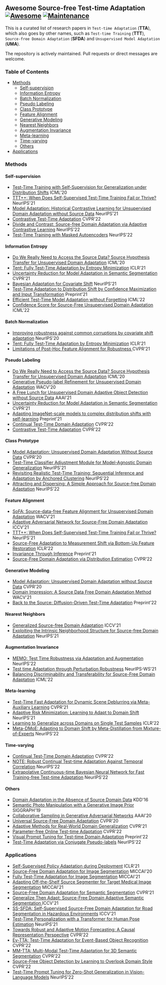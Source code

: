 ## Awesome Source-free Test-time Adaptation &nbsp; [![Awesome](https://cdn.rawgit.com/sindresorhus/awesome/d7305f38d29fed78fa85652e3a63e154dd8e8829/media/badge.svg)](https://github.com/sindresorhus/awesome) [![Maintenance](https://img.shields.io/badge/Maintained%3F-yes-green.svg)](https://GitHub.com/Naereen/StrapDown.js/graphs/commit-activity)

This is a curated list of research papers in `Test-time Adaptation` (**TTA**), which also goes by other names, such as `Test-time Training` (**TTT**), `Source-free Domain Adaptation` (**SFDA**) and `Unsupervised Model Adaptation` (**UMA**).

The repository is actively maintained. Pull requests or direct messages are welcome.

### Table of Contents

* [Methods](#methods)
  * [Self-supervision](#self-supervision)
  * [Information Entropy](#information-entropy)
  * [Batch Normalization](#batch-normalization)
  * [Pseudo Labeling](#pseudo-labeling)
  * [Class Prototype](#class-prototype)
  * [Feature Alignment](#feature-alignment)
  * [Generative Modeling](#generative-modeling)
  * [Nearest Neighbors](#nearest-neighbors)
  * [Augmentation Invariance](#augmentation-invariance)
  * [Meta-learning](#meta-learning)
  * [Time-varying](#time-varying)
  * [Others](#others)
* [Applications](#applications)
<!-- * [Datasets](#datasets) -->

### Methods

#### Self-supervision

* [Test-Time Training with Self-Supervision for Generalization under Distribution Shifts](http://proceedings.mlr.press/v119/sun20b.html) ICML'20
* [TTT++: When Does Self-Supervised Test-Time Training Fail or Thrive?](https://openreview.net/pdf?id=86NHK__yFDl) NeurIPS'21
* [Model Adaptation: Historical Contrastive Learning for Unsupervised Domain Adaptation without Source Data](https://openreview.net/pdf?id=0zXJRJecC_) NeurIPS'21
* [Contrastive Test-Time Adaptation](https://openaccess.thecvf.com/content/CVPR2022/papers/Chen_Contrastive_Test-Time_Adaptation_CVPR_2022_paper.pdf) CVPR'22
* [Divide and Contrast: Source-free Domain Adaptation via Adaptive Contrastive Learning](https://openreview.net/forum?id=NjImFaBEHl) NeurIPS'22
* [Test-Time Training with Masked Autoencoders](https://openreview.net/forum?id=SHMi1b7sjXk) NeurIPS'22

#### Information Entropy

* [Do We Really Need to Access the Source Data? Source Hypothesis Transfer for Unsupervised Domain Adaptation](http://proceedings.mlr.press/v119/liang20a.html) ICML'20
* [Tent: Fully Test-Time Adaptation by Entropy Minimization](https://openreview.net/forum?id=uXl3bZLkr3c) ICLR'21
* [Uncertainty Reduction for Model Adaptation in Semantic Segmentation](https://openaccess.thecvf.com/content/CVPR2021/html/S_Uncertainty_Reduction_for_Model_Adaptation_in_Semantic_Segmentation_CVPR_2021_paper.html) CVPR'21
* [Bayesian Adaptation for Covariate Shift](https://openreview.net/forum?id=15HPeY8MGQ) NeurIPS'21
* [Test-Time Adaptation to Distribution Shift by Confidence Maximization and Input Transformation](https://openreview.net/forum?id=uVTp9Z-IUOC) Preprint'21
* [Efficient Test-Time Model Adaptation without Forgetting](https://arxiv.org/abs/2204.02610) ICML'22
* [Confidence Score for Source-Free Unsupervised Domain Adaptation](https://arxiv.org/abs/2206.06640) ICML'22

#### Batch Normalization

* [Improving robustness against common corruptions by covariate shift adaptation](https://proceedings.neurips.cc/paper/2020/file/85690f81aadc1749175c187784afc9ee-Paper.pdf) NeurIPS'20
* [Tent: Fully Test-Time Adaptation by Entropy Minimization](https://openreview.net/forum?id=uXl3bZLkr3c) ICLR'21
* [Limitations of Post-Hoc Feature Alignment for Robustness
](https://openaccess.thecvf.com/content/CVPR2021/html/Burns_Limitations_of_Post-Hoc_Feature_Alignment_for_Robustness_CVPR_2021_paper.html) CVPR'21
<!-- * [Test-time Batch Statistics Calibration for Covariate Shift](https://openreview.net/forum?id=9gz8qakpyhG) ICLR'21 -->

#### Pseudo Labeling

* [Do We Really Need to Access the Source Data? Source Hypothesis Transfer for Unsupervised Domain Adaptation](http://proceedings.mlr.press/v119/liang20a.html) ICML'20
* [Generative Pseudo-label Refinement for Unsupervised Domain Adaptation](https://www.computer.org/csdl/proceedings-article/wacv/2020/09093579/1jPbrqho82k) WACV'20
* [A Free Lunch for Unsupervised Domain Adaptive Object Detection without Source Data](https://ojs.aaai.org/index.php/AAAI/article/view/17029) AAAI'21
* [Uncertainty Reduction for Model Adaptation in Semantic Segmentation](https://openaccess.thecvf.com/content/CVPR2021/html/S_Uncertainty_Reduction_for_Model_Adaptation_in_Semantic_Segmentation_CVPR_2021_paper.html) CVPR'21
* [Adapting ImageNet-scale models to complex distribution shifts with self-learning](https://arxiv.org/abs/2104.12928) Preprint'21
* [Continual Test-Time Domain Adaptation](https://arxiv.org/abs/2203.13591) CVPR'22
* [Contrastive Test-Time Adaptation](https://openaccess.thecvf.com/content/CVPR2022/papers/Chen_Contrastive_Test-Time_Adaptation_CVPR_2022_paper.pdf) CVPR'22

#### Class Prototype

* [Model Adaptation: Unsupervised Domain Adaptation Without Source Data](https://openaccess.thecvf.com/content_CVPR_2020/html/Li_Model_Adaptation_Unsupervised_Domain_Adaptation_Without_Source_Data_CVPR_2020_paper.html) CVPR'20
* [Test-Time Classifier Adjustment Module for Model-Agnostic Domain Generalization](https://proceedings.neurips.cc/paper/2021/hash/1415fe9fea0fa1e45dddcff5682239a0-Abstract.html) NeurIPS'21
* [Revisiting Realistic Test-Time Training: Sequential Inference and Adaptation by Anchored Clustering](https://openreview.net/forum?id=W-_4hgRkwb) NeurIPS'22
* [Attracting and Dispersing: A Simple Approach for Source-free Domain Adaptation](https://openreview.net/forum?id=ZlCpRiZN7n) NeurIPS'22

#### Feature Alignment

* [SoFA: Source-data-free Feature Alignment for Unsupervised Domain Adaptation](https://openaccess.thecvf.com/content/WACV2021/papers/Yeh_SoFA_Source-Data-Free_Feature_Alignment_for_Unsupervised_Domain_Adaptation_WACV_2021_paper.pdf) WACV'21
* [Adaptive Adversarial Network for Source-Free Domain Adaptation](https://openaccess.thecvf.com/content/ICCV2021/html/Xia_Adaptive_Adversarial_Network_for_Source-Free_Domain_Adaptation_ICCV_2021_paper.html) ICCV'21
* [TTT++: When Does Self-Supervised Test-Time Training Fail or Thrive?](https://proceedings.neurips.cc/paper/2021/hash/b618c3210e934362ac261db280128c22-Abstract.html) NeurIPS'21
* [Source-Free Adaptation to Measurement Shift via Bottom-Up Feature Restoration](https://openreview.net/forum?id=1JDiK_TbV4S) ICLR'22
* [Invariance Through Inference](https://openreview.net/forum?id=vXGcHthY6v) Preprint'21
* [Source-Free Domain Adaptation via Distribution Estimation](https://openaccess.thecvf.com/content/CVPR2022/papers/Ding_Source-Free_Domain_Adaptation_via_Distribution_Estimation_CVPR_2022_paper.pdf) CVPR'22

#### Generative Modeling

* [Model Adaptation: Unsupervised Domain Adaptation without Source Data](https://openaccess.thecvf.com/content_CVPR_2020/html/Li_Model_Adaptation_Unsupervised_Domain_Adaptation_Without_Source_Data_CVPR_2020_paper.html) CVPR'20
* [Domain Impression: A Source Data Free Domain Adaptation Method](https://openaccess.thecvf.com/content/WACV2021/papers/Kurmi_Domain_Impression_A_Source_Data_Free_Domain_Adaptation_Method_WACV_2021_paper.pdf) WACV'21
* [Back to the Source: Diffusion-Driven Test-Time Adaptation](https://arxiv.org/abs/2207.03442) Preprint'22

#### Nearest Neighbors

* [Generalized Source-free Domain Adaptation](https://openaccess.thecvf.com/content/ICCV2021/papers/Yang_Generalized_Source-Free_Domain_Adaptation_ICCV_2021_paper.pdf) ICCV'21
* [Exploiting the Intrinsic Neighborhood Structure for Source-free Domain Adaptation](https://proceedings.neurips.cc/paper/2021/hash/f5deaeeae1538fb6c45901d524ee2f98-Abstract.html) NeurIPS'21

#### Augmentation Invariance

* [MEMO: Test Time Robustness via Adaptation and Augmentation](https://openreview.net/forum?id=vn74m_tWu8O) NeurIPS'22
* [Test time Adaptation through Perturbation Robustness](https://openreview.net/forum?id=GbBeI5z86uD) NeurIPS-WS'21
* [Balancing Discriminability and Transferability for Source-Free Domain Adaptation](https://arxiv.org/abs/2206.08009?context=cs.LG) ICML'22

#### Meta-learning

* [Test-Time Fast Adaptation for Dynamic Scene Deblurring via Meta-Auxiliary Learning](https://openaccess.thecvf.com/content/CVPR2021/html/Chi_Test-Time_Fast_Adaptation_for_Dynamic_Scene_Deblurring_via_Meta-Auxiliary_Learning_CVPR_2021_paper.html) CVPR'21
* [Adaptive Risk Minimization: Learning to Adapt to Domain Shift](https://proceedings.neurips.cc/paper/2021/hash/c705112d1ec18b97acac7e2d63973424-Abstract.html) NeurIPS'21
* [Learning to Generalize across Domains on Single Test Samples](https://openreview.net/forum?id=CIaQKbTBwtU) ICLR'22
* [Meta-DMoE: Adapting to Domain Shift by Meta-Distillation from Mixture-of-Experts](https://openreview.net/forum?id=_ekGcr07Dsp) NeurIPS'22

#### Time-varying
* [Continual Test-Time Domain Adaptation](https://arxiv.org/abs/2203.13591) CVPR'22
* [NOTE: Robust Continual Test-time Adaptation Against Temporal Correlation](https://openreview.net/forum?id=E9HNxrCFZPV) NeurIPS'22
* [Extrapolative Continuous-time Bayesian Neural Network for Fast Training-free Test-time Adaptation](https://openreview.net/forum?id=wiHzQWwg3l) NeurIPS'22

#### Others

* [Domain Adaptation in the Absence of Source Domain Data](https://www.kdd.org/kdd2016/papers/files/adp0290-chidlovskiiA.pdf) KDD'16
* [Semantic Photo Manipulation with a Generative Image Prior](https://arxiv.org/pdf/2005.07727.pdf) SIGGRAPH'19
* [Collaborative Sampling in Generative Adversarial Networks](https://arxiv.org/pdf/1902.00813.pdf) AAAI'20
* [Universal Source-Free Domain Adaptation](https://openaccess.thecvf.com/content_CVPR_2020/papers/Kundu_Universal_Source-Free_Domain_Adaptation_CVPR_2020_paper.pdf) CVPR'20
* [Adaptive Methods for Real-World Domain Generalization](https://openaccess.thecvf.com/content/CVPR2021/papers/Dubey_Adaptive_Methods_for_Real-World_Domain_Generalization_CVPR_2021_paper.pdf) CVPR'21
* [Parameter-free Online Test-time Adaptation](https://arxiv.org/abs/2201.05718) CVPR'22
* [Visual Prompt Tuning for Test-time Domain Adaptation](https://arxiv.org/abs/2210.04831) Preprint'22
* [Test-Time Adaptation via Conjugate Pseudo-labels](https://openreview.net/forum?id=2yvUYc-YNUH) NeurIPS'22

### Applications
* [Self-Supervised Policy Adaptation during Deployment](https://openreview.net/forum?id=o_V-MjyyGV_) ICLR'21
* [Source-Free Domain Adaptation for Image Segmentation](https://arxiv.org/pdf/2108.03152.pdf) MICCAI'20
* [Fully Test-Time Adaptation for Image Segmentation](https://link.springer.com/chapter/10.1007/978-3-030-87199-4_24) MICCAI'21
* [Adapting Off-the-Shelf Source Segmenter for Target Medical Image Segmentation](https://arxiv.org/pdf/2106.12497.pdf) MICCAI'21
* [Source-Free Domain Adaptation for Semantic Segmentation](https://openaccess.thecvf.com/content/CVPR2021/html/Liu_Source-Free_Domain_Adaptation_for_Semantic_Segmentation_CVPR_2021_paper.html) CVPR'21
* [Generalize Then Adapt: Source-Free Domain Adaptive Semantic Segmentation
](https://openaccess.thecvf.com/content/ICCV2021/html/Kundu_Generalize_Then_Adapt_Source-Free_Domain_Adaptive_Semantic_Segmentation_ICCV_2021_paper.html) ICCV'21
* [SS-SFDA: Self-Supervised Source-Free Domain Adaptation for Road Segmentation in Hazardous Environments](https://openaccess.thecvf.com/content/WACV2021/papers/Yeh_SoFA_Source-Data-Free_Feature_Alignment_for_Unsupervised_Domain_Adaptation_WACV_2021_paper.pdf) ICCV'21
* [Test-Time Personalization with a Transformer for Human Pose Estimation](https://proceedings.neurips.cc/paper/2021/file/1517c8664be296f0d87d9e5fc54fdd60-Paper.pdf) NeurIPS'21
* [Towards Robust and Adaptive Motion Forecasting: A Causal Representation Perspective](https://arxiv.org/abs/2111.14820) CVPR'22
* [Ev-TTA: Test-Time Adaptation for Event-Based Object Recognition](https://arxiv.org/abs/2203.12247) CVPR'22
* [MM-TTA: Multi-Modal Test-Time Adaptation for 3D Semantic Segmentation](https://arxiv.org/abs/2204.12667) CVPR'22
* [Source-Free Object Detection by Learning to Overlook Domain Style](https://openaccess.thecvf.com/content/CVPR2022/html/Li_Source-Free_Object_Detection_by_Learning_To_Overlook_Domain_Style_CVPR_2022_paper.html) CVPR'22
* [Test-Time Prompt Tuning for Zero-Shot Generalization in Vision-Language Models](https://openreview.net/forum?id=e8PVEkSa4Fq) NeurIPS'22

<!-- ### Datasets -->
